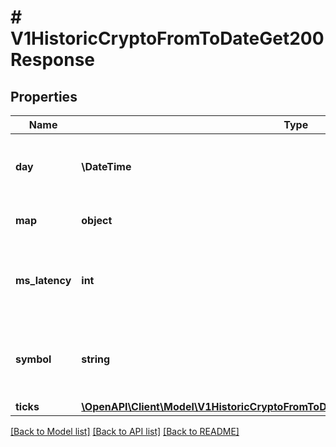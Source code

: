 # # V1HistoricCryptoFromToDateGet200Response

## Properties

Name | Type | Description | Notes
------------ | ------------- | ------------- | -------------
**day** | **\DateTime** | The date that was evaluated from the request. |
**map** | **object** | A map for shortened result keys. |
**ms_latency** | **int** | The milliseconds of latency for the query results. |
**symbol** | **string** | The symbol pair that was evaluated from the request. |
**ticks** | [**\OpenAPI\Client\Model\V1HistoricCryptoFromToDateGet200ResponseAllOfTicksInner[]**](V1HistoricCryptoFromToDateGet200ResponseAllOfTicksInner.md) |  |

[[Back to Model list]](../../README.md#models) [[Back to API list]](../../README.md#endpoints) [[Back to README]](../../README.md)
